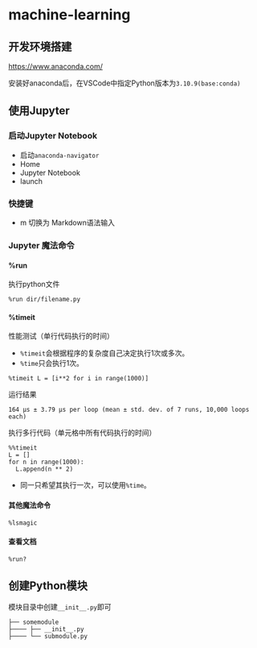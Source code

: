# machine-learning

## 开发环境搭建

https://www.anaconda.com/

安装好anaconda后，在VSCode中指定Python版本为`3.10.9(base:conda)`

## 使用Jupyter

### 启动Jupyter Notebook

- 启动`anaconda-navigator` 
- Home 
- Jupyter Notebook 
- launch

### 快捷键

- m 切换为 Markdown语法输入

### Jupyter 魔法命令

#### %run

执行python文件

```
%run dir/filename.py
```

#### %timeit

性能测试（单行代码执行的时间）

- `%timeit`会根据程序的复杂度自己决定执行1次或多次。
- `%time`只会执行1次。

```
%timeit L = [i**2 for i in range(1000)]
```

运行结果

```
164 µs ± 3.79 µs per loop (mean ± std. dev. of 7 runs, 10,000 loops each)
```

执行多行代码（单元格中所有代码执行的时间）

```
%%timeit
L = []
for n in range(1000):
  L.append(n ** 2)
```

- 同一只希望其执行一次，可以使用`%time`。

#### 其他魔法命令

```
%lsmagic
```

#### 查看文档

```
%run?
```

## 创建Python模块

模块目录中创建`__init__.py`即可

```
├── somemodule
├──── ├── __init__.py
├──── └── submodule.py
```

